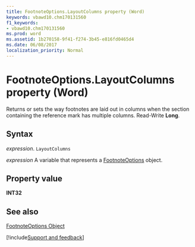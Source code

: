 ```yaml
---
title: FootnoteOptions.LayoutColumns property (Word)
keywords: vbawd10.chm170131560
f1_keywords:
- vbawd10.chm170131560
ms.prod: word
ms.assetid: 1b270158-9f41-f274-3b45-e816fd0465d4
ms.date: 06/08/2017
localization_priority: Normal
---
```



# FootnoteOptions.LayoutColumns property (Word)

Returns or sets the way footnotes are laid out in columns when the section containing the reference mark has multiple columns. Read-Write  **Long**.


## Syntax

_expression_. `LayoutColumns`

_expression_ A variable that represents a [FootnoteOptions](./Word.FootnoteOptions.md) object.


## Property value

 **INT32**


## See also


[FootnoteOptions Object](Word.FootnoteOptions.md)

[!include[Support and feedback](~/includes/feedback-boilerplate.md)]